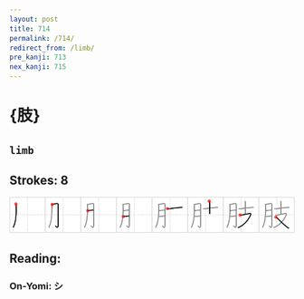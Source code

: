 ```yaml
---
layout: post
title: 714
permalink: /714/
redirect_from: /limb/
pre_kanji: 713
nex_kanji: 715
---
```


# {肢}

## `limb`

## Strokes: 8

<div class="stroke"><img src="../images/E882A2.png" /></div>

## Reading:

### On-Yomi: シ
